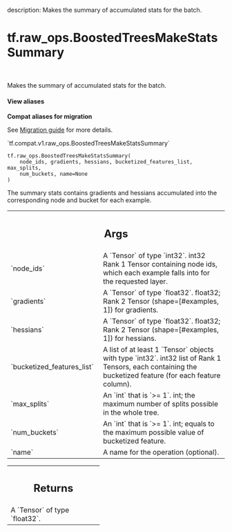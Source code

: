 description: Makes the summary of accumulated stats for the batch.

<div itemscope itemtype="http://developers.google.com/ReferenceObject">
<meta itemprop="name" content="tf.raw_ops.BoostedTreesMakeStatsSummary" />
<meta itemprop="path" content="Stable" />
</div>

# tf.raw_ops.BoostedTreesMakeStatsSummary

<!-- Insert buttons and diff -->

<table class="tfo-notebook-buttons tfo-api nocontent" align="left">

</table>



Makes the summary of accumulated stats for the batch.

<section class="expandable">
  <h4 class="showalways">View aliases</h4>
  <p>
<b>Compat aliases for migration</b>
<p>See
<a href="https://www.tensorflow.org/guide/migrate">Migration guide</a> for
more details.</p>
<p>`tf.compat.v1.raw_ops.BoostedTreesMakeStatsSummary`</p>
</p>
</section>

<pre class="devsite-click-to-copy prettyprint lang-py tfo-signature-link">
<code>tf.raw_ops.BoostedTreesMakeStatsSummary(
    node_ids, gradients, hessians, bucketized_features_list, max_splits,
    num_buckets, name=None
)
</code></pre>



<!-- Placeholder for "Used in" -->

The summary stats contains gradients and hessians accumulated into the corresponding node and bucket for each example.

<!-- Tabular view -->
 <table class="responsive fixed orange">
<colgroup><col width="214px"><col></colgroup>
<tr><th colspan="2"><h2 class="add-link">Args</h2></th></tr>

<tr>
<td>
`node_ids`
</td>
<td>
A `Tensor` of type `int32`.
int32 Rank 1 Tensor containing node ids, which each example falls into for the requested layer.
</td>
</tr><tr>
<td>
`gradients`
</td>
<td>
A `Tensor` of type `float32`.
float32; Rank 2 Tensor (shape=[#examples, 1]) for gradients.
</td>
</tr><tr>
<td>
`hessians`
</td>
<td>
A `Tensor` of type `float32`.
float32; Rank 2 Tensor (shape=[#examples, 1]) for hessians.
</td>
</tr><tr>
<td>
`bucketized_features_list`
</td>
<td>
A list of at least 1 `Tensor` objects with type `int32`.
int32 list of Rank 1 Tensors, each containing the bucketized feature (for each feature column).
</td>
</tr><tr>
<td>
`max_splits`
</td>
<td>
An `int` that is `>= 1`.
int; the maximum number of splits possible in the whole tree.
</td>
</tr><tr>
<td>
`num_buckets`
</td>
<td>
An `int` that is `>= 1`.
int; equals to the maximum possible value of bucketized feature.
</td>
</tr><tr>
<td>
`name`
</td>
<td>
A name for the operation (optional).
</td>
</tr>
</table>



<!-- Tabular view -->
 <table class="responsive fixed orange">
<colgroup><col width="214px"><col></colgroup>
<tr><th colspan="2"><h2 class="add-link">Returns</h2></th></tr>
<tr class="alt">
<td colspan="2">
A `Tensor` of type `float32`.
</td>
</tr>

</table>

